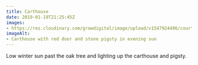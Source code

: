 ```yaml
---
title: Carthouse
date: 2019-01-19T21:25:45Z
images: 
- https://res.cloudinary.com/growdigital/image/upload/v1547924496/courtyard-4FC8C50F.jpg
imageAlt: 
- Carthouse with red door and stone pigsty in evening sun
---
```


Low winter sun past the oak tree and lighting up the carthouse and pigsty.
